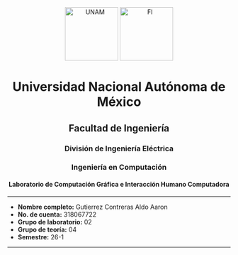 ﻿
<div align="center">

<img src="https://upload.wikimedia.org/wikipedia/commons/7/79/UNAM_logo.svg" alt="UNAM" width="120"/>  
<img src="https://upload.wikimedia.org/wikipedia/commons/8/8d/Fi_unam_logo.png" alt="FI" width="120"/>

# Universidad Nacional Autónoma de México  
## Facultad de Ingeniería  
### División de Ingeniería Eléctrica  
### Ingeniería en Computación  
#### Laboratorio de Computación Gráfica e Interacción Humano Computadora  

---
</div>

- **Nombre completo:** Gutierrez Contreras Aldo Aaron  
- **No. de cuenta:** 318067722  
- **Grupo de laboratorio:** 02  
- **Grupo de teoría:** 04  
- **Semestre:** 26-1   

---
